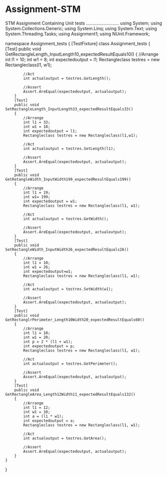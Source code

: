 # Assignment-STM
STM Assignment
Containing Unit tests
..........................
using System;
using System.Collections.Generic;
using System.Linq;
using System.Text;
using System.Threading.Tasks;
using Assignment1;
using NUnit.Framework;

namespace Assignment_tests
{
    [TestFixture]
    class Assignment_tests
    {
        [Test]
        public void GetRectangleLength_InputLength10_expectedResultEquals10()
        {
            //Arrange
            int l1 = 10;
            int w1 = 8;
            int expectedoutput = l1;
            Rectangleclass testres = new Rectangleclass(l1, w1);

            //Act
            int actualoutput = testres.GetLength();

            //Assert
            Assert.AreEqual(expectedoutput, actualoutput);
        }
        [Test]
        public void SetRectangleLength_InputLength33_expectedResultEquals33()
        {
            //Arrange
            int l1 = 33;
            int w1 = 18;
            int expectedoutput = l1;
            Rectangleclass testres = new Rectangleclass(l1,w1);

            //Act
            int actualoutput = testres.SetLength(l1);

            //Assert
            Assert.AreEqual(expectedoutput, actualoutput);
        }
        [Test]
        public void GetRetangleWidth_InputWidth199_expectedResultEquals199()
        {
            //Arrange
            int l1 = 19;
            int w1= 199;
            int expectedoutput = w1;
            Rectangleclass testres = new Rectangleclass(l1, w1);

            //Act
            int actualoutput = testres.GetWidth();

            //Assert
            Assert.AreEqual(expectedoutput, actualoutput);
        }
        [Test]
        public void SetRectangleWidth_InputWidth26_expectedResultEquals26()
        {
            //Arrange
            int l1 = 10;
            int w1 = 26;
            int expectedoutput=w1;
            Rectangleclass testres = new Rectangleclass(l1, w1);

            //Act
            int actualoutput = testres.SetWidth(w1);

            //Assert
            Assert.AreEqual(expectedoutput, actualoutput);
        }
        [Test]
        public void GetRectanglrPerimeter_Length10Width20_expectedResultEquals60()
        {
            //Arrange
            int l1 = 10;
            int w1 = 20;
            int p = 2 * (l1 + w1);
            int expectedoutput = p;
            Rectangleclass testres = new Rectangleclass(l1, w1);

            //Act
            int actualoutput = testres.GetPerimeter();

            //Assert
            Assert.AreEqual(expectedoutput, actualoutput);
        }
        [Test]
        public void GetRectangleArea_Length12Width11_expectedResultEquals132()
        {
            //Arrange
            int l1 = 12;
            int w1 = 10;
            int a = (l1 * w1);
            int expectedoutput = a;
            Rectangleclass testres = new Rectangleclass(l1, w1);

            //Act
            int actualoutput = testres.GetArea();

            //Assert
            Assert.AreEqual(expectedoutput, actualoutput);
        }
    }
}
